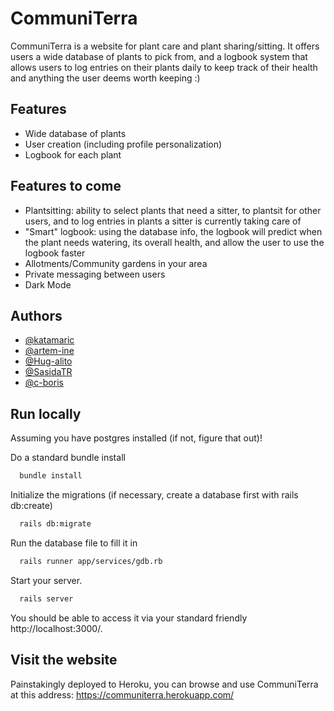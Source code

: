 # CommuniTerra

CommuniTerra is a website for plant care and plant sharing/sitting. It offers users a wide database of plants to pick from, and a logbook system that allows users to log entries on their plants daily to keep track of their health and anything the user deems worth keeping :)

## Features

- Wide database of plants 
- User creation (including profile personalization)
- Logbook for each plant

## Features to come

- Plantsitting: ability to select plants that need a sitter, to plantsit for other users, and to log entries in plants a sitter is currently taking care of
- "Smart" logbook: using the database info, the logbook will predict when the plant needs watering, its overall health, and allow the user to use the logbook faster
- Allotments/Community gardens in your area
- Private messaging between users
- Dark Mode

## Authors

- [@katamaric](https://www.github.com/katamaric)
- [@artem-ine](https://www.github.com/artem-ine)
- [@Hug-alito](https://github.com/Hug-alito)
- [@SasidaTR](https://github.com/SasidaTR)
- [@c-boris](https://github.com/c-boris)

## Run locally

Assuming you have postgres installed (if not, figure that out)!

Do a standard bundle install

```bash
  bundle install
```

Initialize the migrations (if necessary, create a database first with rails db:create)

```bash
  rails db:migrate
```

Run the database file to fill it in

```bash
  rails runner app/services/gdb.rb
```

Start your server. 

```bash
  rails server
```

You should be able to access it via your standard friendly http://localhost:3000/.

## Visit the website

Painstakingly deployed to Heroku, you can browse and use CommuniTerra at this address: https://communiterra.herokuapp.com/
